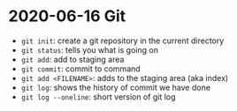 # 2020-06-16 Git

- `git init`: create a git repository in the current directory
- `git status`: tells you what is going on
- `git add`: add to staging area
- `git commit`: commit to command
- `git add <FILENAME>`: adds <FILENAME> to the staging area (aka index)
- `git log`: shows the history of commit we have done
- `git log --oneline`: short version of git log
